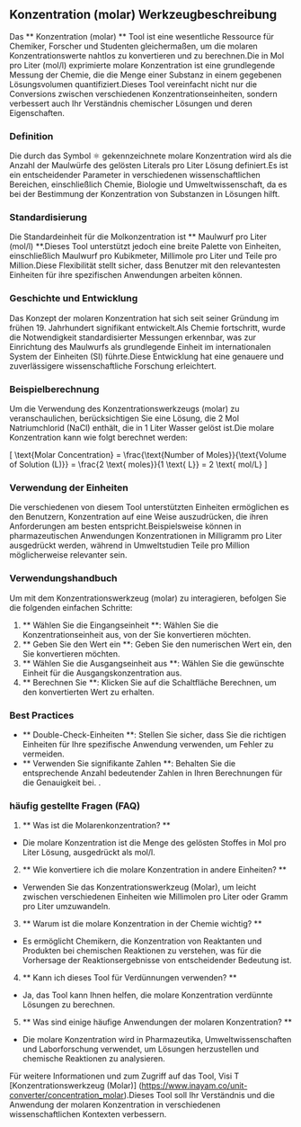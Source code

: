 ## Konzentration (molar) Werkzeugbeschreibung

Das ** Konzentration (molar) ** Tool ist eine wesentliche Ressource für Chemiker, Forscher und Studenten gleichermaßen, um die molaren Konzentrationswerte nahtlos zu konvertieren und zu berechnen.Die in Mol pro Liter (mol/l) exprimierte molare Konzentration ist eine grundlegende Messung der Chemie, die die Menge einer Substanz in einem gegebenen Lösungsvolumen quantifiziert.Dieses Tool vereinfacht nicht nur die Conversions zwischen verschiedenen Konzentrationseinheiten, sondern verbessert auch Ihr Verständnis chemischer Lösungen und deren Eigenschaften.

### Definition

Die durch das Symbol ⚛️ gekennzeichnete molare Konzentration wird als die Anzahl der Maulwürfe des gelösten Literals pro Liter Lösung definiert.Es ist ein entscheidender Parameter in verschiedenen wissenschaftlichen Bereichen, einschließlich Chemie, Biologie und Umweltwissenschaft, da es bei der Bestimmung der Konzentration von Substanzen in Lösungen hilft.

### Standardisierung

Die Standardeinheit für die Molkonzentration ist ** Maulwurf pro Liter (mol/l) **.Dieses Tool unterstützt jedoch eine breite Palette von Einheiten, einschließlich Maulwurf pro Kubikmeter, Millimole pro Liter und Teile pro Million.Diese Flexibilität stellt sicher, dass Benutzer mit den relevantesten Einheiten für ihre spezifischen Anwendungen arbeiten können.

### Geschichte und Entwicklung

Das Konzept der molaren Konzentration hat sich seit seiner Gründung im frühen 19. Jahrhundert signifikant entwickelt.Als Chemie fortschritt, wurde die Notwendigkeit standardisierter Messungen erkennbar, was zur Einrichtung des Maulwurfs als grundlegende Einheit im internationalen System der Einheiten (SI) führte.Diese Entwicklung hat eine genauere und zuverlässigere wissenschaftliche Forschung erleichtert.

### Beispielberechnung

Um die Verwendung des Konzentrationswerkzeugs (molar) zu veranschaulichen, berücksichtigen Sie eine Lösung, die 2 Mol Natriumchlorid (NaCl) enthält, die in 1 Liter Wasser gelöst ist.Die molare Konzentration kann wie folgt berechnet werden:

\[ \text{Molar Concentration} = \frac{\text{Number of Moles}}{\text{Volume of Solution (L)}} = \frac{2 \text{ moles}}{1 \text{ L}} = 2 \text{ mol/L} \]

### Verwendung der Einheiten

Die verschiedenen von diesem Tool unterstützten Einheiten ermöglichen es den Benutzern, Konzentration auf eine Weise auszudrücken, die ihren Anforderungen am besten entspricht.Beispielsweise können in pharmazeutischen Anwendungen Konzentrationen in Milligramm pro Liter ausgedrückt werden, während in Umweltstudien Teile pro Million möglicherweise relevanter sein.

### Verwendungshandbuch

Um mit dem Konzentrationswerkzeug (molar) zu interagieren, befolgen Sie die folgenden einfachen Schritte:

1. ** Wählen Sie die Eingangseinheit **: Wählen Sie die Konzentrationseinheit aus, von der Sie konvertieren möchten.
2. ** Geben Sie den Wert ein **: Geben Sie den numerischen Wert ein, den Sie konvertieren möchten.
3. ** Wählen Sie die Ausgangseinheit aus **: Wählen Sie die gewünschte Einheit für die Ausgangskonzentration aus.
4. ** Berechnen Sie **: Klicken Sie auf die Schaltfläche Berechnen, um den konvertierten Wert zu erhalten.

### Best Practices

- ** Double-Check-Einheiten **: Stellen Sie sicher, dass Sie die richtigen Einheiten für Ihre spezifische Anwendung verwenden, um Fehler zu vermeiden.
- ** Verwenden Sie signifikante Zahlen **: Behalten Sie die entsprechende Anzahl bedeutender Zahlen in Ihren Berechnungen für die Genauigkeit bei.
.

### häufig gestellte Fragen (FAQ)

1. ** Was ist die Molarenkonzentration? **
- Die molare Konzentration ist die Menge des gelösten Stoffes in Mol pro Liter Lösung, ausgedrückt als mol/l.

2. ** Wie konvertiere ich die molare Konzentration in andere Einheiten? **
- Verwenden Sie das Konzentrationswerkzeug (Molar), um leicht zwischen verschiedenen Einheiten wie Millimolen pro Liter oder Gramm pro Liter umzuwandeln.

3. ** Warum ist die molare Konzentration in der Chemie wichtig? **
- Es ermöglicht Chemikern, die Konzentration von Reaktanten und Produkten bei chemischen Reaktionen zu verstehen, was für die Vorhersage der Reaktionsergebnisse von entscheidender Bedeutung ist.

4. ** Kann ich dieses Tool für Verdünnungen verwenden? **
- Ja, das Tool kann Ihnen helfen, die molare Konzentration verdünnte Lösungen zu berechnen.

5. ** Was sind einige häufige Anwendungen der molaren Konzentration? **
- Die molare Konzentration wird in Pharmazeutika, Umweltwissenschaften und Laborforschung verwendet, um Lösungen herzustellen und chemische Reaktionen zu analysieren.

Für weitere Informationen und zum Zugriff auf das Tool, Visi T [Konzentrationswerkzeug (Molar)] (https://www.inayam.co/unit-converter/concentration_molar).Dieses Tool soll Ihr Verständnis und die Anwendung der molaren Konzentration in verschiedenen wissenschaftlichen Kontexten verbessern.